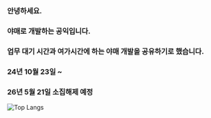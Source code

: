### 안녕하세요.
### 야매로 개발하는 공익입니다.
### 업무 대기 시간과 여가시간에 하는 야매 개발을 공유하기로 했습니다.
### 24년 10월 23일 ~ 
### 26년 5월 21일 소집해제 예정

![Top Langs](https://github-readme-stats.vercel.app/api/top-langs/?username=AISMIHU&layout=compact)
